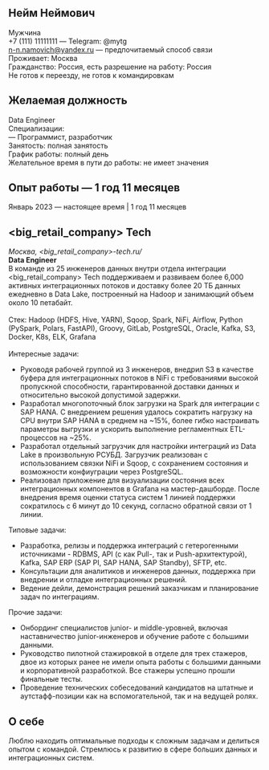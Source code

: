 ## Нейм Неймович 
Мужчина \
+7 (111) 11111111 — Telegram: @mytg \
n-n.namovich@yandex.ru — предпочитаемый способ связи \
Проживает: Москва \
Гражданство: Россия, есть разрешение на работу: Россия \
Не готов к переезду, не готов к командировкам 
## Желаемая должность 
Data Engineer \
Специализации: \
— Программист, разработчик \
Занятость: полная занятость \
График работы: полный день \
Желательное время в пути до работы: не имеет значения 
## Опыт работы — 1 год 11 месяцев
Январь 2023 — настоящее время | 1 год 11 месяцев
## <big_retail_company> Tech
*Москва, <big_retail_company>-tech.ru/* \
**Data Engineer** \
В команде из 25 инженеров данных внутри отдела интеграции <big_retail_company> Tech поддерживаем и
развиваем более 6,000 активных интеграционных потоков и доставку более 20 ТБ данных
ежедневно в Data Lake, построенный на Hadoop и занимающий объем около 10 петабайт. \
\
Стек: Hadoop (HDFS, Hive, YARN), Sqoop, Spark, NiFi, Airflow, Python (PySpark, Polars, FastAPI),
Groovy, GitLab, PostgreSQL, Oracle, Kafka, S3, Docker, K8s, ELK, Grafana \
\
Интересные задачи:
* Руководя рабочей группой из 3 инженеров, внедрил S3 в качестве буфера для
интеграционных потоков в NiFi с требованиями высокой пропускной способности,
гарантированной доставки данных и относительно высокой допустимой задержки.
* Разработал многопоточный блок загрузки на Spark для интеграции с SAP HANA. С
внедрением решения удалось сократить нагрузку на CPU внутри SAP HANA в среднем на ~15%,
более гибко настраивать параметры выгрузки и ускорить выполнение регламентных
ETL-процессов на ~25%.
* Разработал отдельный загрузчик для настройки интеграций из Data Lake в произвольную
РСУБД. Загрузчик реализован с использованием связки NiFi и Sqoop, с сохранением состояния и
возможности конфиуграции через PostgreSQL.
* Реализовал приложение для визуализации состояния всех интеграционных компонентов в
Grafana на мастер-дашборде. После внедрения время оценки статуса систем 1 линией
поддержки сократилось с 6 минут до 10 секунд, согласно обратной связи от 1 линии. 

Типовые задачи:
* Разработка, релизы и поддержка интеграций с гетерогенными источниками - RDBMS, API (с
как Pull-, так и Push-архитектурой), Kafka, SAP ERP (SAP PI, SAP HANA, SAP Standby), SFTP, etc.
* Консультации для аналитиков и инженеров данных, поддержка при внедрении и отладке
интеграционных решений.
* Ведение дейли, демонстрация решений заказчикам и планирование задач по интеграциям.

Прочие задачи:
* Онбординг специалистов junior- и middle-уровней, включая наставничество
junior-инженеров и обучение работе с большими данными.
* Руководство пилотной стажировкой в отделе для трех стажеров, двое из которых ранее не
имели опыта работы с большими данными и корпоративной разработкой. Все стажеры
успешно прошли финальные тесты.
* Проведение технических собеседований кандидатов на штатные и аутстафф-позиции как на
вспомогательной, так и на ведущей ролях.

## О себе
Люблю находить оптимальные подходы к сложным задачам и делиться опытом с командой. Стремлюсь к развитию в сфере больших данных и интеграционных систем.
